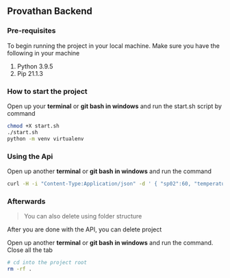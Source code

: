 ## Provathan Backend

### Pre-requisites

To begin running the project in your local machine.
Make sure you have the following in your machine

1. Python 3.9.5
2. Pip 21.1.3

### How to start the project

Open up your **terminal** or **git bash in windows** and run the start.sh script by command

```bash
chmod +X start.sh
./start.sh
python -m venv virtualenv
```

### Using the Api

Open up another **terminal** or **git bash in windows** and run the command

```bash
curl -H -i "Content-Type:Application/json" -d ' { "sp02":60, "temperature":102, "CRP":4.0, "HMG":17.5, "WBC":7.5, "PC":150, "KD":false, "HD":false, "RD":true, "AD":true } ' localhost:8000/calculate/
```

### Afterwards

> You can also delete using folder structure

After you are done with the API, you can delete project

Open up another **terminal** or **git bash in windows** and run the command. Close all the tab

```bash
# cd into the project root
rm -rf .
```
